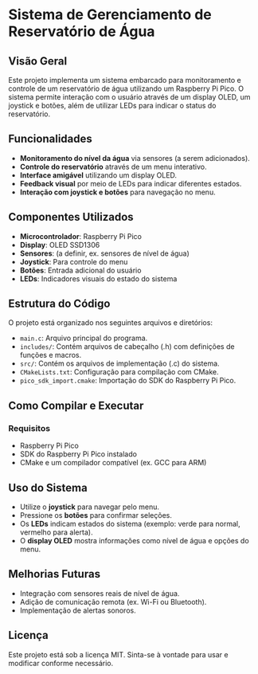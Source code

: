 # Sistema de Gerenciamento de Reservatório de Água

## Visão Geral
Este projeto implementa um sistema embarcado para monitoramento e controle de um reservatório de água utilizando um Raspberry Pi Pico. O sistema permite interação com o 
usuário através de um display OLED, um joystick e botões, além de utilizar LEDs para indicar o status do reservatório.

## Funcionalidades
- **Monitoramento do nível da água** via sensores (a serem adicionados).
- **Controle do reservatório** através de um menu interativo.
- **Interface amigável** utilizando um display OLED.
- **Feedback visual** por meio de LEDs para indicar diferentes estados.
- **Interação com joystick e botões** para navegação no menu.

## Componentes Utilizados
- **Microcontrolador**: Raspberry Pi Pico
- **Display**: OLED SSD1306
- **Sensores**: (a definir, ex. sensores de nível de água)
- **Joystick**: Para controle do menu
- **Botões**: Entrada adicional do usuário
- **LEDs**: Indicadores visuais do estado do sistema

## Estrutura do Código
O projeto está organizado nos seguintes arquivos e diretórios:

- `main.c`: Arquivo principal do programa.
- `includes/`: Contém arquivos de cabeçalho (.h) com definições de funções e macros.
- `src/`: Contém os arquivos de implementação (.c) do sistema.
- `CMakeLists.txt`: Configuração para compilação com CMake.
- `pico_sdk_import.cmake`: Importação do SDK do Raspberry Pi Pico.

## Como Compilar e Executar
### Requisitos
- Raspberry Pi Pico
- SDK do Raspberry Pi Pico instalado
- CMake e um compilador compatível (ex. GCC para ARM)

## Uso do Sistema
- Utilize o **joystick** para navegar pelo menu.
- Pressione os **botões** para confirmar seleções.
- Os **LEDs** indicam estados do sistema (exemplo: verde para normal, vermelho para alerta).
- O **display OLED** mostra informações como nível de água e opções do menu.

## Melhorias Futuras
- Integração com sensores reais de nível de água.
- Adição de comunicação remota (ex. Wi-Fi ou Bluetooth).
- Implementação de alertas sonoros.

## Licença
Este projeto está sob a licença MIT. Sinta-se à vontade para usar e modificar conforme necessário.

